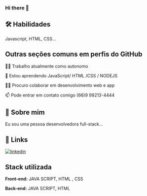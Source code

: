 ### Hi there 👋

## 🛠 Habilidades
Javascript, HTML, CSS...


## Outras seções comuns em perfis do GitHub
👩‍💻 Trabalho atualmente como autonomo

🧠 Estou aprendendo JavaScript/ HTML /CSS / NODEJS

👯‍♀️ Procuro colaborar em desenvolvimento web e app

📫 Pode entrar em contato comigo (66)9 99213-4444




## 🚀 Sobre mim
Eu sou uma pessoa desenvolvedora full-stack...


## 🔗 Links

[![linkedin](https://img.shields.io/badge/linkedin-0A66C2?style=for-the-badge&logo=linkedin&logoColor=white)](https://www.linkedin.com/in/arthur-reis-2585612a2/)



## Stack utilizada

**Front-end:** JAVA SCRIPT, HTML , CSS

**Back-end:** JAVA SCRIPT, HTML 

